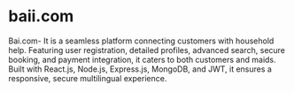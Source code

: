 # baii.com
Bai.com- It is a seamless platform connecting customers with household help. Featuring user registration, detailed profiles, advanced search, secure booking, and payment integration, it caters to both customers and maids. Built with React.js, Node.js, Express.js, MongoDB, and JWT, it ensures a responsive, secure multilingual experience.
